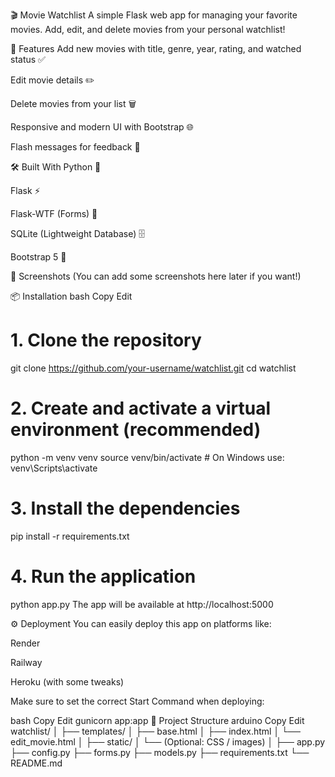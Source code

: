 🎬 Movie Watchlist
A simple Flask web app for managing your favorite movies.
Add, edit, and delete movies from your personal watchlist!

🚀 Features
Add new movies with title, genre, year, rating, and watched status ✅

Edit movie details ✏️

Delete movies from your list 🗑️

Responsive and modern UI with Bootstrap 🌐

Flash messages for feedback 🔔

🛠️ Built With
Python 🐍

Flask ⚡

Flask-WTF (Forms) 📄

SQLite (Lightweight Database) 🗄️

Bootstrap 5 🎨

📸 Screenshots
(You can add some screenshots here later if you want!)

📦 Installation
bash
Copy
Edit
# 1. Clone the repository
git clone https://github.com/your-username/watchlist.git
cd watchlist

# 2. Create and activate a virtual environment (recommended)
python -m venv venv
source venv/bin/activate    # On Windows use: venv\Scripts\activate

# 3. Install the dependencies
pip install -r requirements.txt

# 4. Run the application
python app.py
The app will be available at http://localhost:5000

⚙️ Deployment
You can easily deploy this app on platforms like:

Render

Railway

Heroku (with some tweaks)

Make sure to set the correct Start Command when deploying:

bash
Copy
Edit
gunicorn app:app
🧹 Project Structure
arduino
Copy
Edit
watchlist/
│
├── templates/
│   ├── base.html
│   ├── index.html
│   └── edit_movie.html
│
├── static/
│   └── (Optional: CSS / images)
│
├── app.py
├── config.py
├── forms.py
├── models.py
├── requirements.txt
└── README.md
